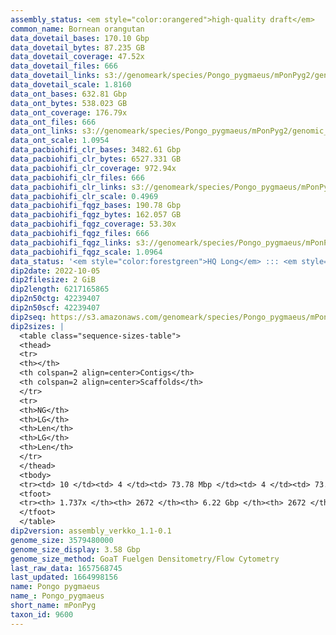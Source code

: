 ```yaml
---
assembly_status: <em style="color:orangered">high-quality draft</em>
common_name: Bornean orangutan
data_dovetail_bases: 170.10 Gbp
data_dovetail_bytes: 87.235 GB
data_dovetail_coverage: 47.52x
data_dovetail_files: 666
data_dovetail_links: s3://genomeark/species/Pongo_pygmaeus/mPonPyg2/genomic_data/dovetail/<br>
data_dovetail_scale: 1.8160
data_ont_bases: 632.81 Gbp
data_ont_bytes: 538.023 GB
data_ont_coverage: 176.79x
data_ont_files: 666
data_ont_links: s3://genomeark/species/Pongo_pygmaeus/mPonPyg2/genomic_data/ont/<br>
data_ont_scale: 1.0954
data_pacbiohifi_clr_bases: 3482.61 Gbp
data_pacbiohifi_clr_bytes: 6527.331 GB
data_pacbiohifi_clr_coverage: 972.94x
data_pacbiohifi_clr_files: 666
data_pacbiohifi_clr_links: s3://genomeark/species/Pongo_pygmaeus/mPonPyg2/genomic_data/pacbio_hifi/<br>
data_pacbiohifi_clr_scale: 0.4969
data_pacbiohifi_fqgz_bases: 190.78 Gbp
data_pacbiohifi_fqgz_bytes: 162.057 GB
data_pacbiohifi_fqgz_coverage: 53.30x
data_pacbiohifi_fqgz_files: 666
data_pacbiohifi_fqgz_links: s3://genomeark/species/Pongo_pygmaeus/mPonPyg2/genomic_data/pacbio_hifi/<br>
data_pacbiohifi_fqgz_scale: 1.0964
data_status: '<em style="color:forestgreen">HQ Long</em> ::: <em style="color:forestgreen">Long</em> ::: <em style="color:forestgreen">Short</em> ::: <em style="color:lightgray">Phasing</em> ::: <em style="color:forestgreen">Scaffolding</em>'
dip2date: 2022-10-05
dip2filesize: 2 GiB
dip2length: 6217165865
dip2n50ctg: 42239407
dip2n50scf: 42239407
dip2seq: https://s3.amazonaws.com/genomeark/species/Pongo_pygmaeus/mPonPyg2/assembly_verkko_1.1-0.1/mPonPyg2.dip.20221005.fasta.gz
dip2sizes: |
  <table class="sequence-sizes-table">
  <thead>
  <tr>
  <th></th>
  <th colspan=2 align=center>Contigs</th>
  <th colspan=2 align=center>Scaffolds</th>
  </tr>
  <tr>
  <th>NG</th>
  <th>LG</th>
  <th>Len</th>
  <th>LG</th>
  <th>Len</th>
  </tr>
  </thead>
  <tbody>
  <tr><td> 10 </td><td> 4 </td><td> 73.78 Mbp </td><td> 4 </td><td> 73.78 Mbp </td></tr>  <tr><td> 20 </td><td> 9 </td><td> 69.86 Mbp </td><td> 9 </td><td> 69.86 Mbp </td></tr>  <tr><td> 30 </td><td> 15 </td><td> 56.40 Mbp </td><td> 15 </td><td> 56.40 Mbp </td></tr>  <tr><td> 40 </td><td> 21 </td><td> 50.94 Mbp </td><td> 21 </td><td> 50.94 Mbp </td></tr>  <tr style="background-color:#cccccc;"><td> 50 </td><td> 29 </td><td style="background-color:#88ff88;"> 42.24 Mbp </td><td> 29 </td><td style="background-color:#88ff88;"> 42.24 Mbp </td></tr>  <tr><td> 60 </td><td> 38 </td><td> 39.05 Mbp </td><td> 38 </td><td> 39.05 Mbp </td></tr>  <tr><td> 70 </td><td> 47 </td><td> 36.77 Mbp </td><td> 47 </td><td> 36.77 Mbp </td></tr>  <tr><td> 80 </td><td> 58 </td><td> 31.26 Mbp </td><td> 58 </td><td> 31.26 Mbp </td></tr>  <tr><td> 90 </td><td> 71 </td><td> 26.11 Mbp </td><td> 71 </td><td> 26.11 Mbp </td></tr>  <tr><td> 100 </td><td> 86 </td><td> 21.08 Mbp </td><td> 86 </td><td> 21.08 Mbp </td></tr>  </tbody>
  <tfoot>
  <tr><th> 1.737x </th><th> 2672 </th><th> 6.22 Gbp </th><th> 2672 </th><th> 6.22 Gbp </th></tr>
  </tfoot>
  </table>
dip2version: assembly_verkko_1.1-0.1
genome_size: 3579480000
genome_size_display: 3.58 Gbp
genome_size_method: GoaT Fuelgen Densitometry/Flow Cytometry
last_raw_data: 1657568745
last_updated: 1664998156
name: Pongo pygmaeus
name_: Pongo_pygmaeus
short_name: mPonPyg
taxon_id: 9600
---
```

